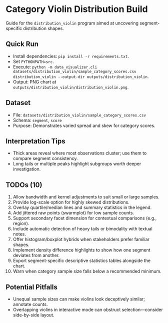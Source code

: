 # Category Violin Distribution Build

Guide for the `distribution_violin` program aimed at uncovering segment-specific distribution shapes.

## Quick Run
- Install dependencies: `pip install -r requirements.txt`.
- Set `PYTHONPATH=src`.
- Execute: `python -m data_visualizer.cli datasets/distribution_violin/sample_category_scores.csv distribution_violin --output-dir outputs/distribution_violin`.
- Output: PNG chart at `outputs/distribution_violin/distribution_violin.png`.

## Dataset
- File: `datasets/distribution_violin/sample_category_scores.csv`
- Schema: `segment`, `score`
- Purpose: Demonstrates varied spread and skew for category scores.

## Interpretation Tips
- Thick areas reveal where most observations cluster; use them to compare segment consistency.
- Long tails or multiple peaks highlight subgroups worth deeper investigation.

## TODOs (10)
1. Allow bandwidth and kernel adjustments to suit small or large samples.
2. Provide log-scale option for highly skewed distributions.
3. Overlay quartile/median lines and summary statistics in the legend.
4. Add jittered raw points (swarmplot) for low sample counts.
5. Support secondary facet dimension for contextual comparisons (e.g., region).
6. Include automatic detection of heavy tails or bimodality with textual notes.
7. Offer histogram/boxplot hybrids when stakeholders prefer familiar shapes.
8. Implement density difference highlights to show how one segment deviates from another.
9. Export segment-specific descriptive statistics tables alongside the chart.
10. Warn when category sample size falls below a recommended minimum.

## Potential Pitfalls
- Unequal sample sizes can make violins look deceptively similar; annotate counts.
- Overlapping violins in interactive mode can obstruct selection—consider side-by-side layout.
